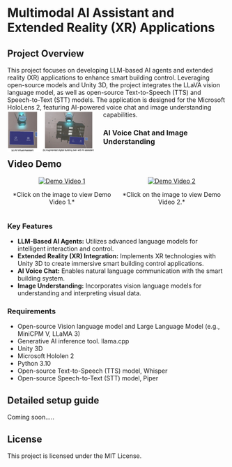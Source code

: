 # Multimodal AI Assistant and Extended Reality (XR) Applications

## Project Overview

This project focuses on developing LLM-based AI agents and extended reality (XR) applications to enhance smart building control. Leveraging open-source models and Unity 3D, the project integrates the LLaVA vision language model, as well as open-source Text-to-Speech (TTS) and Speech-to-Text (STT) models. The application is designed for the Microsoft HoloLens 2, featuring AI-powered voice chat and image understanding capabilities.
<img src="/fig1.png" style="float: left; margin-right: 20px; max-width: 200px;">
### AI Voice Chat and Image Understanding

## Video Demo


<div style="display: flex; justify-content: space-around; align-items: center;">
  <div style="text-align: center;">
    <a href="https://www.youtube.com/watch?v=2esRfU4-7II" target="_blank">
      <img src="https://img.youtube.com/vi/2esRfU4-7II/0.jpg" alt="Demo Video 1" style="width: 300px;">
    </a>
    <p>*Click on the image to view Demo Video 1.*</p>
  </div>
  <div style="text-align: center;">
    <a href="https://www.youtube.com/watch?v=-Nxg_IkAl_c" target="_blank">
      <img src="https://img.youtube.com/vi/-Nxg_IkAl_c/0.jpg" alt="Demo Video 2" style="width: 300px;">
    </a>
    <p>*Click on the image to view Demo Video 2.*</p>
  </div>
</div>

### Key Features

- **LLM-Based AI Agents:** Utilizes advanced language models for intelligent interaction and control.
- **Extended Reality (XR) Integration:** Implements XR technologies with Unity 3D to create immersive smart building control applications.
- **AI Voice Chat:** Enables natural language communication with the smart building system.
- **Image Understanding:** Incorporates vision language models for understanding and interpreting visual data.

### Requirements
- Open-source Vision language model and Large Language Model (e.g., MiniCPM V, LLaMA 3)
- Generative AI inference tool. llama.cpp
- Unity 3D
- Microsoft Hololen 2
- Python 3.10
- Open-source Text-to-Speech (TTS) model, Whisper
- Open-source Speech-to-Text (STT) model, Piper


## Detailed setup guide
Coming soon.....

## License
This project is licensed under the MIT License.


